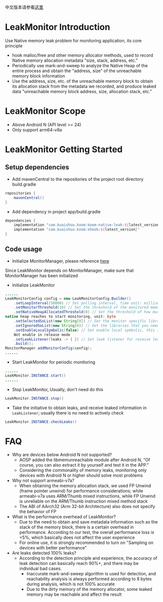 中文版本请参看[这里](README.zh-CN.md)

# LeakMonitor Introduction
Use Native memory leak problem for monitoring application, its core principle
- hook malloc/free and other memory allocator methods, used to record Native memory allocation metadata "size, stack, address, etc."
- Periodically use mark-and-sweep to analyze the Native Heap of the entire process and obtain the "address, size" of the unreachable memory block information
- Use the address, size, etc. of the unreachable memory block to obtain its allocation stack from the metadata we recorded, and produce leaked data "unreachable memory block address, size, allocation stack, etc."
# LeakMonitor Scope
- Above Android N (API level >= 24)
- Only support arm64-v8a

# LeakMonitor Getting Started
## Setup dependencies
- Add mavenCentral to the repositories of the project root directory build.gradle
```groovy
repositories {
    mavenCentral()
}
```

- Add dependency in project app/build.gradle
```groovy
dependencies {
    implementation "com.kuaishou.koom:koom-native-leak:${latest_version}"
    implementation "com.kuaishou.koom:xhook:${latest_version}"
}
```
## Code usage
- Initialize MonitorManager, please reference [here](../koom-monitor-base/README.md)
  
Since LeakMonitor depends on MonitorManager, make sure that MonitorManager has been initialized  
- Initialize LeakMonitor
```java
......
LeakMonitorConfig config = new LeakMonitorConfig.Builder()
    .setLoopInterval(50000) // Set polling interval, time unit: millisecond
    .setMonitorThreshold(16) // Set the threshold of the monitored memory block, unit: byte
    .setNativeHeapAllocatedThreshold(0) // Set the threshold of how much memory allocated by the 
native heap reaches to start monitoring, unit: byte
    .setSelectedSoList(new String[0]) // Set the monitor specific libraries, such as monitoring libcore.so, just write 'libcore'
    .setIgnoredSoList(new String[0]) // Set the libraries that you need to ignore monitoring
    .setEnableLocalSymbolic(false) // Set enable local symbolic, this is helpful in debug mode. 
    Not enable in release mode
    .setLeakListener(leaks -> { }) // Set leak listener for receive leak records
    .build();
MonitorManager.addMonitorConfig(config);
......
```
- Start LeakMonitor for periodic monitoring
```java
......
LeakMonitor.INSTANCE.start()
......
```
- Stop LeakMonitor, Usually, don't need do this
```java
LeakMonitor.INSTANCE.stop()
```
- Take the initiative to obtain leaks, and receive leaked information in `LeakListener`; usually there is no need to actively check
```java
LeakMonitor.INSTANCE.checkLeaks()
```

# FAQ
- Why are devices below Android N not supported?
    - AOSP added the libmemunreachable module after Android N, "Of course, you can also extract it by yourself and test it in the APP."
    - Considering the commonality of memory leaks, monitoring only devices with Android N or higher should solve most problems
- Why not support armeabi-v7a?
    - When obtaining the memory allocation stack, we used FP Unwind (frame pointer unwind) for performance considerations; while armeabi-v7a uses ARM/Thumb mixed instructions, while FP Unwind is unreliable on the ARM/Thumb instruction mixed method stack
    - The ABI of AArch32 (Arm 32-bit Architecture) also does not specify the behavior of FP
- What is the performance overhead of LeakMonitor?
    - Due to the need to obtain and save metadata information such as the stack of the memory block, there is a certain overhead in performance. According to our test, the overall performance loss is <5%, which basically does not affect the user experience
    - For online use, it is strongly recommended to turn on "Sampling on devices with better performance"
- Are leaks detected 100% leaks?
    - According to the detection principle and experience, the accuracy of leak detection can basically reach 90%+, and there may be individual bad cases.
        - Inaccurate mark-and-sweep algorithm is used for detection, and reachability analysis is always performed according to 8 bytes during analysis, which is not 100% accurate
        - Due to the dirty memory of the memory allocator, some leaked memory may be reachable and affect the result